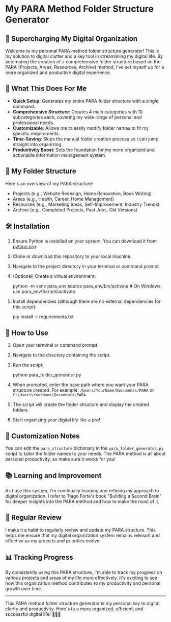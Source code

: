 # My PARA Method Folder Structure Generator

## 🚀 Supercharging My Digital Organization

Welcome to my personal PARA method folder structure generator! This is my solution to digital clutter and a key tool in streamlining my digital life. By automating the creation of a comprehensive folder structure based on the PARA (Projects, Areas, Resources, Archive) method, I've set myself up for a more organized and productive digital experience.

## 🌟 What This Does For Me

- **Quick Setup**: Generates my entire PARA folder structure with a single command.
- **Comprehensive Structure**: Creates 4 main categories with 10 subcategories each, covering my wide range of personal and professional needs.
- **Customizable**: Allows me to easily modify folder names to fit my specific requirements.
- **Time-Saving**: Skips the manual folder creation process so I can jump straight into organizing.
- **Productivity Boost**: Sets the foundation for my more organized and actionable information management system.

## 📂 My Folder Structure

Here's an overview of my PARA structure:

- Projects (e.g., Website Redesign, Home Renovation, Book Writing)
- Areas (e.g., Health, Career, Home Management)
- Resources (e.g., Marketing Ideas, Self-Improvement, Industry Trends)
- Archive (e.g., Completed Projects, Past Jobs, Old Versions)

## 🛠️ Installation

1. Ensure Python is installed on your system. You can download it from [python.org](https://www.python.org/downloads/).
2. Clone or download this repository to your local machine.
3. Navigate to the project directory in your terminal or command prompt.
4. (Optional) Create a virtual environment:

   python -m venv para_env
   source para_env/bin/activate  # On Windows, use para_env\Scripts\activate

5. Install dependencies (although there are no external dependencies for this script):

   pip install -r requirements.txt

## 🚀 How to Use

1. Open your terminal or command prompt.
2. Navigate to the directory containing the script.
3. Run the script:

   python para_folder_generator.py

4. When prompted, enter the base path where you want your PARA structure created.
For example: `/Users/YourName/Documents/PARA` or `C:\Users\YourName\Documents\PARA`
5. The script will create the folder structure and display the created folders.
6. Start organizing your digital life like a pro!

## 🔧 Customization Notes

You can edit the `para_structure` dictionary in the `para_folder_generator.py` script to tailor the folder names to your needs. The PARA method is all about personal productivity, so make sure it works for you!

## 📚 Learning and Improvement

As I use this system, I'm continually learning and refining my approach to digital organization. I refer to Tiago Forte's book "Building a Second Brain" for deeper insights into the PARA method and how to make the most of it.

## 🔄 Regular Review

I make it a habit to regularly review and update my PARA structure. This helps me ensure that my digital organization system remains relevant and effective as my projects and priorities evolve.

## 📊 Tracking Progress

By consistently using this PARA structure, I'm able to track my progress on various projects and areas of my life more effectively. It's exciting to see how this organization method contributes to my productivity and personal growth over time.

---

This PARA method folder structure generator is my personal key to digital clarity and productivity. Here's to a more organized, efficient, and successful digital life! 🚀📂✨
